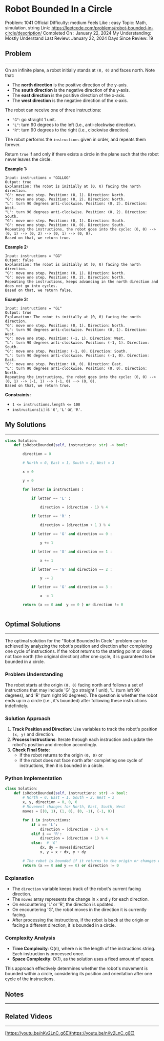 # Robot Bounded In a Circle

Problem: 1041
Official Difficulty: medium
Feels Like : easy
Topic: Math, simulation, string
Link: https://leetcode.com/problems/robot-bounded-in-circle/description/
Completed On : January 22, 2024
My Understanding: Mostly Understand
Last Review: January 22, 2024
Days Since Review: 19

## Problem

---

On an infinite plane, a robot initially stands at `(0, 0)` and faces north. Note that:

- The **north direction** is the positive direction of the y-axis.
- The **south direction** is the negative direction of the y-axis.
- The **east direction** is the positive direction of the x-axis.
- The **west direction** is the negative direction of the x-axis.

The robot can receive one of three instructions:

- `"G"`: go straight 1 unit.
- `"L"`: turn 90 degrees to the left (i.e., anti-clockwise direction).
- `"R"`: turn 90 degrees to the right (i.e., clockwise direction).

The robot performs the `instructions` given in order, and repeats them forever.

Return `true` if and only if there exists a circle in the plane such that the robot never leaves the circle.

**Example 1:**

```
Input: instructions = "GGLLGG"
Output: true
Explanation: The robot is initially at (0, 0) facing the north direction.
"G": move one step. Position: (0, 1). Direction: North.
"G": move one step. Position: (0, 2). Direction: North.
"L": turn 90 degrees anti-clockwise. Position: (0, 2). Direction: West.
"L": turn 90 degrees anti-clockwise. Position: (0, 2). Direction: South.
"G": move one step. Position: (0, 1). Direction: South.
"G": move one step. Position: (0, 0). Direction: South.
Repeating the instructions, the robot goes into the cycle: (0, 0) --> (0, 1) --> (0, 2) --> (0, 1) --> (0, 0).
Based on that, we return true.

```

**Example 2:**

```
Input: instructions = "GG"
Output: false
Explanation: The robot is initially at (0, 0) facing the north direction.
"G": move one step. Position: (0, 1). Direction: North.
"G": move one step. Position: (0, 2). Direction: North.
Repeating the instructions, keeps advancing in the north direction and does not go into cycles.
Based on that, we return false.

```

**Example 3:**

```
Input: instructions = "GL"
Output: true
Explanation: The robot is initially at (0, 0) facing the north direction.
"G": move one step. Position: (0, 1). Direction: North.
"L": turn 90 degrees anti-clockwise. Position: (0, 1). Direction: West.
"G": move one step. Position: (-1, 1). Direction: West.
"L": turn 90 degrees anti-clockwise. Position: (-1, 1). Direction: South.
"G": move one step. Position: (-1, 0). Direction: South.
"L": turn 90 degrees anti-clockwise. Position: (-1, 0). Direction: East.
"G": move one step. Position: (0, 0). Direction: East.
"L": turn 90 degrees anti-clockwise. Position: (0, 0). Direction: North.
Repeating the instructions, the robot goes into the cycle: (0, 0) --> (0, 1) --> (-1, 1) --> (-1, 0) --> (0, 0).
Based on that, we return true.

```

**Constraints:**

- `1 <= instructions.length <= 100`
- `instructions[i]` is `'G'`, `'L'` or, `'R'`.

## My Solutions

---

```python
class Solution:
    def isRobotBounded(self, instructions: str) -> bool:

        direction = 0

        # North = 0, East = 1, South = 2, West = 3

        x = 0 

        y = 0

        for letter in instructions : 

            if letter == 'L' : 

                direction = (direction - 1) % 4
            
            if letter == 'R' :

                direction = (direction + 1 ) % 4

            if letter == 'G' and direction == 0 : 

                y += 1

            if letter == 'G' and direction == 1 : 

                x += 1

            if letter == 'G' and direction == 2 : 

                y -= 1

            if letter == 'G' and direction == 3 : 

                x -= 1

        return (x == 0 and  y == 0 ) or direction != 0
```

```python

```

## Optimal Solutions

---

The optimal solution for the "Robot Bounded In Circle" problem can be achieved by analyzing the robot's position and direction after completing one cycle of instructions. If the robot returns to the starting point or does not face north (the original direction) after one cycle, it is guaranteed to be bounded in a circle.

### Problem Understanding

The robot starts at the origin `(0, 0)` facing north and follows a set of instructions that may include 'G' (go straight 1 unit), 'L' (turn left 90 degrees), and 'R' (turn right 90 degrees). The question is whether the robot ends up in a circle (i.e., it's bounded) after following these instructions indefinitely.

### Solution Approach

1. **Track Position and Direction**: Use variables to track the robot's position `(x, y)` and direction.
2. **Process Instructions**: Iterate through each instruction and update the robot's position and direction accordingly.
3. **Check Final State**:
    - If the robot returns to the origin `(0, 0)` or
    - If the robot does not face north after completing one cycle of instructions, then it is bounded in a circle.

### Python Implementation

```python
class Solution:
    def isRobotBounded(self, instructions: str) -> bool:
        # North = 0, East = 1, South = 2, West = 3
        x, y, direction = 0, 0, 0
        # Movement changes for North, East, South, West
        moves = [(0, 1), (1, 0), (0, -1), (-1, 0)]

        for i in instructions:
            if i == 'L':
                direction = (direction - 1) % 4
            elif i == 'R':
                direction = (direction + 1) % 4
            else:  # 'G'
                dx, dy = moves[direction]
                x, y = x + dx, y + dy

        # The robot is bounded if it returns to the origin or changes direction
        return (x == 0 and y == 0) or direction != 0

```

### Explanation

- The `direction` variable keeps track of the robot's current facing direction.
- The `moves` array represents the change in `x` and `y` for each direction.
- On encountering 'L' or 'R', the direction is updated.
- On encountering 'G', the robot moves in the direction it is currently facing.
- After processing the instructions, if the robot is back at the origin or facing a different direction, it is bounded in a circle.

### Complexity Analysis

- **Time Complexity**: O(n), where n is the length of the instructions string. Each instruction is processed once.
- **Space Complexity**: O(1), as the solution uses a fixed amount of space.

This approach effectively determines whether the robot's movement is bounded within a circle, considering its position and orientation after one cycle of the instructions.

## Notes

---

 

## Related Videos

---

[https://youtu.be/nKv2LnC_g6E](https://youtu.be/nKv2LnC_g6E)